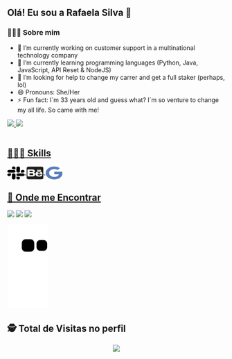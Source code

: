 ## Olá! Eu sou a Rafaela Silva 👋

### 🧙🏾‍♀️ Sobre mim

- 🔭 I’m currently working on customer support in a multinational technology company
- 🌱 I’m currently learning programming languages (Python, Java, JavaScript, API Reset & NodeJS)
- 🤔 I’m looking for help to change my carrer and get a full staker (perhaps, lol)
- 😄 Pronouns: She/Her
- ⚡ Fun fact: I´m 33 years old and guess what? I´m so venture to change my all life. So came with me!

<div>
  <a href="https://github.com/eufaelasilva">
  <div>   
  <img height="180em" src="https://github-readme-stats.vercel.app/api?username=eufaelasilva&show_icons=true&theme=radical&include_all_commits=true&count_private=true"/>
  <img height="180em" src="https://github-readme-stats.vercel.app/api/top-langs/?username=eufaelasilva&layout=compact&langs_count=7&theme=radical"/>
  <div>
  <div style="display: inline_block"><br> 
    
## 👩🏾‍💻 Skills
<p align="left">
  <img align="center" alt="Rafa-Slack" height="30" width="40" src="https://raw.githubusercontent.com/devicons/devicon/master/icons/slack/slack-plain.svg">
  <img align="center" alt="Rafa-Behance" height="30" width="40" src="https://raw.githubusercontent.com/devicons/devicon/master/icons/behance/behance-plain.svg">
  <img align="center" alt="Rafa-Google" height="30" width="40" src="https://raw.githubusercontent.com/devicons/devicon/master/icons/google/google-plain.svg">
</div>
 
</p>

## 🔎 Onde me Encontrar


  <a href="https://behance.net/euassistentevirtual" target="_blank"><img src="https://aleen42.github.io/badges/src/behance.svg"></a>
  <a href = "mailto:euassistentevirtual@gmail.com"><img src="https://img.shields.io/badge/-Gmail-%23333?style=for-the-badge&logo=gmail&logoColor=white" target="_blank"></a>
  <a href="https://www.linkedin.com/in/eufaelasilva" target="_blank"><img src="https://img.shields.io/badge/-LinkedIn-%230077B5?style=for-the-badge&logo=linkedin&logoColor=white" target="_blank"></a> 
 
  ![Snake animation](https://github.com/rafaballerini/rafaballerini/blob/output/github-contribution-grid-snake.svg)
 
</div>

</a>
</p>

<p align="center"> 

 ## :detective: Total de Visitas no perfil 
 <p align="center"> 
   <img alingn="center" src="https://profile-counter.glitch.me/eufaelasilva/count.svg" />
 </p>

</p>
